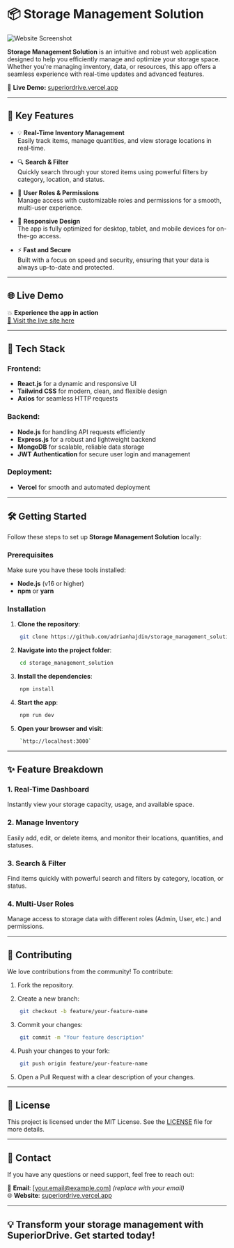 

# 📦 **Storage Management Solution**

![Website Screenshot](https://cloud-iv9iiw0tf-hack-club-bot.vercel.app/0screenshot_2025-01-25_at_6.36.10___pm.png)


**Storage Management Solution** is an intuitive and robust web application designed to help you efficiently manage and optimize your storage space. Whether you're managing inventory, data, or resources, this app offers a seamless experience with real-time updates and advanced features.

🔗 **Live Demo:** [superiordrive.vercel.app](https://superiordrive.vercel.app)

----------

## 🌟 **Key Features**

-   💡 **Real-Time Inventory Management**  
    Easily track items, manage quantities, and view storage locations in real-time.
    
-   🔍 **Search & Filter**  
    Quickly search through your stored items using powerful filters by category, location, and status.
    
-   🎯 **User Roles & Permissions**  
    Manage access with customizable roles and permissions for a smooth, multi-user experience.
    
-   📱 **Responsive Design**  
    The app is fully optimized for desktop, tablet, and mobile devices for on-the-go access.
    
-   ⚡ **Fast and Secure**  
    Built with a focus on speed and security, ensuring that your data is always up-to-date and protected.
    

----------

## 🌐 **Live Demo**

💥 **Experience the app in action**  
[🚀 Visit the live site here](https://superiordrive.vercel.app)



----------

## 🚀 **Tech Stack**

### **Frontend:**

-   **React.js** for a dynamic and responsive UI
-   **Tailwind CSS** for modern, clean, and flexible design
-   **Axios** for seamless HTTP requests

### **Backend:**

-   **Node.js** for handling API requests efficiently
-   **Express.js** for a robust and lightweight backend
-   **MongoDB** for scalable, reliable data storage
-   **JWT Authentication** for secure user login and management

### **Deployment:**

-   **Vercel** for smooth and automated deployment

----------

## 🛠️ **Getting Started**

Follow these steps to set up **Storage Management Solution** locally:

### **Prerequisites**

Make sure you have these tools installed:

-   **Node.js** (v16 or higher)
-   **npm** or **yarn**

### **Installation**

1.  **Clone the repository**:
```bash
    git clone https://github.com/adrianhajdin/storage_management_solution.git
```
2.  **Navigate into the project folder**:
```bash
    cd storage_management_solution
```
3.  **Install the dependencies**:
```bash
    npm install
```
4.  **Start the app**:
```bash
    npm run dev
```
5.  **Open your browser and visit**:
```bash
    `http://localhost:3000` 
```

----------

## ✨ **Feature Breakdown**

### **1. Real-Time Dashboard**

Instantly view your storage capacity, usage, and available space.

### **2. Manage Inventory**

Easily add, edit, or delete items, and monitor their locations, quantities, and statuses.

### **3. Search & Filter**

Find items quickly with powerful search and filters by category, location, or status.

### **4. Multi-User Roles**

Manage access to storage data with different roles (Admin, User, etc.) and permissions.

----------

## 🤝 **Contributing**

We love contributions from the community! To contribute:

1.  Fork the repository.
    
2.  Create a new branch:
```bash
    git checkout -b feature/your-feature-name
```
3.  Commit your changes:
```bash
    git commit -m "Your feature description"
```
4.  Push your changes to your fork:
```bash
    git push origin feature/your-feature-name
```
5.  Open a Pull Request with a clear description of your changes.
    

----------

## 📜 **License**

This project is licensed under the MIT License. See the [LICENSE](LICENSE) file for more details.

----------

## 📧 **Contact**

If you have any questions or need support, feel free to reach out:

📧 **Email**: [your.email@example.com] _(replace with your email)_  
🌐 **Website**: [superiordrive.vercel.app](https://superiordrive.vercel.app)

----------

## 💡 **Transform your storage management with SuperiorDrive. Get started today!**
